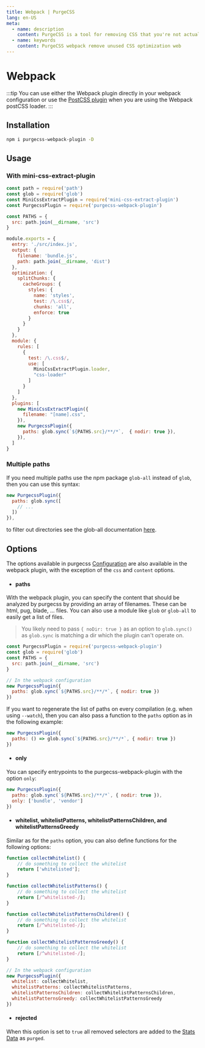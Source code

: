 ```yaml
---
title: Webpack | PurgeCSS
lang: en-US
meta:
  - name: description
    content: PurgeCSS is a tool for removing CSS that you're not actually using in your project. You can use it with webpack with a plugin.
  - name: keywords
    content: PurgeCSS webpack remove unused CSS optimization web
---
```


# Webpack

:::tip
You can use either the Webpack plugin directly in your webpack configuration or use the [PostCSS plugin](postcss.md) when you are using the Webpack postCSS loader.
:::

## Installation

```sh
npm i purgecss-webpack-plugin -D
```

## Usage

### With mini-css-extract-plugin

```js
const path = require('path')
const glob = require('glob')
const MiniCssExtractPlugin = require('mini-css-extract-plugin')
const PurgecssPlugin = require('purgecss-webpack-plugin')

const PATHS = {
  src: path.join(__dirname, 'src')
}

module.exports = {
  entry: './src/index.js',
  output: {
    filename: 'bundle.js',
    path: path.join(__dirname, 'dist')
  },
  optimization: {
    splitChunks: {
      cacheGroups: {
        styles: {
          name: 'styles',
          test: /\.css$/,
          chunks: 'all',
          enforce: true
        }
      }
    }
  },
  module: {
    rules: [
      {
        test: /\.css$/,
        use: [
          MiniCssExtractPlugin.loader,
          "css-loader"
        ]
      }
    ]
  },
  plugins: [
    new MiniCssExtractPlugin({
      filename: "[name].css",
    }),
    new PurgecssPlugin({
      paths: glob.sync(`${PATHS.src}/**/*`,  { nodir: true }),
    }),
  ]
}
```
### Multiple paths
If you need multiple paths use the npm package `glob-all` instead of `glob`, then you can use this syntax:
```javascript
new PurgecssPlugin({
  paths: glob.sync([
    // ...
  ])
}),
```
to filter out directories see the glob-all documentation [here](https://www.npmjs.com/package/glob-all#filtering-out-directories).

## Options

The options available in purgecss [Configuration](https://www.purgecss.com/configuration.html) are also available in the webpack plugin, with the exception of the `css` and `content` options.

* #### paths

With the webpack plugin, you can specify the content that should be analyzed by purgecss by providing an array of filenames. These can be html, pug, blade, ... files. You can also use a module like `glob` or `glob-all` to easily get a list of files.

> You likely need to pass `{ noDir: true }` as an option to `glob.sync()` as `glob.sync` is matching a dir which the plugin can't operate on.

```js
const PurgecssPlugin = require('purgecss-webpack-plugin')
const glob = require('glob')
const PATHS = {
  src: path.join(__dirname, 'src')
}

// In the webpack configuration
new PurgecssPlugin({
  paths: glob.sync(`${PATHS.src}/**/*`, { nodir: true })
})
```

If you want to regenerate the list of paths on every compilation (e.g. when using `--watch`), then you can also pass a function to the `paths` option as in the following example:
```js
new PurgecssPlugin({
  paths: () => glob.sync(`${PATHS.src}/**/*`, { nodir: true })
})
```

* #### only

You can specify entrypoints to the purgecss-webpack-plugin with the option `only`:

```js
new PurgecssPlugin({
  paths: glob.sync(`${PATHS.src}/**/*`, { nodir: true }),
  only: ['bundle', 'vendor']
})
```

* #### whitelist, whitelistPatterns, whitelistPatternsChildren, and whitelistPatternsGreedy

Similar as for the `paths` option, you can also define functions for the following options:

```js
function collectWhitelist() {
    // do something to collect the whitelist
    return ['whitelisted'];
}

function collectWhitelistPatterns() {
    // do something to collect the whitelist
    return [/^whitelisted-/];
}

function collectWhitelistPatternsChildren() {
    // do something to collect the whitelist
    return [/^whitelisted-/];
}

function collectWhitelistPatternsGreedy() {
    // do something to collect the whitelist
    return [/^whitelisted-/];
}

// In the webpack configuration
new PurgecssPlugin({
  whitelist: collectWhitelist,
  whitelistPatterns: collectWhitelistPatterns,
  whitelistPatternsChildren: collectWhitelistPatternsChildren,
  whitelistPatternsGreedy: collectWhitelistPatternsGreedy
})
```

* #### rejected

When this option is set to `true` all removed selectors are added to the [Stats Data](https://webpack.js.org/api/stats/) as `purged`.
